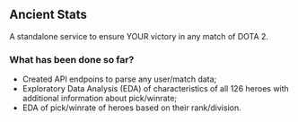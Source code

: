 ## Ancient Stats

A standalone service to ensure YOUR victory in any match of DOTA 2.

### What has been done so far?
- Created API endpoins to parse any user/match data;
- Exploratory Data Analysis (EDA) of characteristics of all 126 heroes with additional information about pick/winrate;
- EDA of pick/winrate of heroes based on their rank/division.
